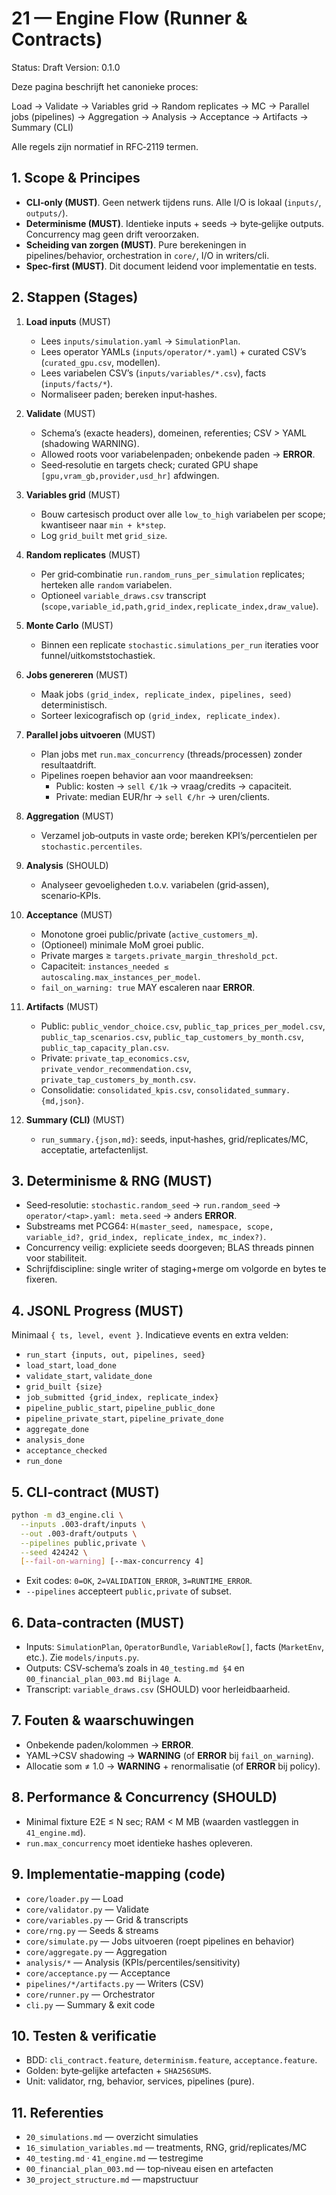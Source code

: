 # 21 — Engine Flow (Runner & Contracts)

Status: Draft
Version: 0.1.0

Deze pagina beschrijft het canonieke proces:

Load → Validate → Variables grid → Random replicates → MC → Parallel jobs (pipelines) → Aggregation → Analysis → Acceptance → Artifacts → Summary (CLI)

Alle regels zijn normatief in RFC‑2119 termen.

## 1. Scope & Principes

- **CLI‑only (MUST)**. Geen netwerk tijdens runs. Alle I/O is lokaal (`inputs/`, `outputs/`).
- **Determinisme (MUST)**. Identieke inputs + seeds → byte‑gelijke outputs. Concurrency mag geen drift veroorzaken.
- **Scheiding van zorgen (MUST)**. Pure berekeningen in pipelines/behavior, orchestration in `core/`, I/O in writers/cli.
- **Spec‑first (MUST)**. Dit document leidend voor implementatie en tests.

## 2. Stappen (Stages)

1) **Load inputs** (MUST)
   - Lees `inputs/simulation.yaml` → `SimulationPlan`.
   - Lees operator YAMLs (`inputs/operator/*.yaml`) + curated CSV’s (`curated_gpu.csv`, modellen).
   - Lees variabelen CSV’s (`inputs/variables/*.csv`), facts (`inputs/facts/*`).
   - Normaliseer paden; bereken input‑hashes.

2) **Validate** (MUST)
   - Schema’s (exacte headers), domeinen, referenties; CSV > YAML (shadowing WARNING).
   - Allowed roots voor variabelenpaden; onbekende paden → **ERROR**.
   - Seed‑resolutie en targets check; curated GPU shape `[gpu,vram_gb,provider,usd_hr]` afdwingen.

3) **Variables grid** (MUST)
   - Bouw cartesisch product over alle `low_to_high` variabelen per scope; kwantiseer naar `min + k*step`.
   - Log `grid_built` met `grid_size`.

4) **Random replicates** (MUST)
   - Per grid‑combinatie `run.random_runs_per_simulation` replicates; herteken alle `random` variabelen.
   - Optioneel `variable_draws.csv` transcript (`scope,variable_id,path,grid_index,replicate_index,draw_value`).

5) **Monte Carlo** (MUST)
   - Binnen een replicate `stochastic.simulations_per_run` iteraties voor funnel/uitkomststochastiek.

6) **Jobs genereren** (MUST)
   - Maak jobs `(grid_index, replicate_index, pipelines, seed)` deterministisch.
   - Sorteer lexicografisch op `(grid_index, replicate_index)`.

7) **Parallel jobs uitvoeren** (MUST)
   - Plan jobs met `run.max_concurrency` (threads/processen) zonder resultaatdrift.
   - Pipelines roepen behavior aan voor maandreeksen:
     - Public: kosten → `sell €/1k` → vraag/credits → capaciteit.
     - Private: median EUR/hr → `sell €/hr` → uren/clients.

8) **Aggregation** (MUST)
   - Verzamel job‑outputs in vaste orde; bereken KPI’s/percentielen per `stochastic.percentiles`.

9) **Analysis** (SHOULD)
   - Analyseer gevoeligheden t.o.v. variabelen (grid‑assen), scenario‑KPIs.

10) **Acceptance** (MUST)
    - Monotone groei public/private (`active_customers_m`).
    - (Optioneel) minimale MoM groei public.
    - Private marges ≥ `targets.private_margin_threshold_pct`.
    - Capaciteit: `instances_needed ≤ autoscaling.max_instances_per_model`.
    - `fail_on_warning: true` MAY escaleren naar **ERROR**.

11) **Artifacts** (MUST)
    - Public: `public_vendor_choice.csv`, `public_tap_prices_per_model.csv`, `public_tap_scenarios.csv`, `public_tap_customers_by_month.csv`, `public_tap_capacity_plan.csv`.
    - Private: `private_tap_economics.csv`, `private_vendor_recommendation.csv`, `private_tap_customers_by_month.csv`.
    - Consolidatie: `consolidated_kpis.csv`, `consolidated_summary.{md,json}`.

12) **Summary (CLI)** (MUST)
    - `run_summary.{json,md}`: seeds, input‑hashes, grid/replicates/MC, acceptatie, artefactenlijst.

## 3. Determinisme & RNG (MUST)

- Seed‑resolutie: `stochastic.random_seed` → `run.random_seed` → `operator/<tap>.yaml: meta.seed` → anders **ERROR**.
- Substreams met PCG64: `H(master_seed, namespace, scope, variable_id?, grid_index, replicate_index, mc_index?)`.
- Concurrency veilig: expliciete seeds doorgeven; BLAS threads pinnen voor stabiliteit.
- Schrijfdiscipline: single writer of staging+merge om volgorde en bytes te fixeren.

## 4. JSONL Progress (MUST)

Minimaal `{ ts, level, event }`. Indicatieve events en extra velden:

- `run_start {inputs, out, pipelines, seed}`
- `load_start`, `load_done`
- `validate_start`, `validate_done`
- `grid_built {size}`
- `job_submitted {grid_index, replicate_index}`
- `pipeline_public_start`, `pipeline_public_done`
- `pipeline_private_start`, `pipeline_private_done`
- `aggregate_done`
- `analysis_done`
- `acceptance_checked`
- `run_done`

## 5. CLI‑contract (MUST)

```bash
python -m d3_engine.cli \
  --inputs .003-draft/inputs \
  --out .003-draft/outputs \
  --pipelines public,private \
  --seed 424242 \
  [--fail-on-warning] [--max-concurrency 4]
```

- Exit codes: `0=OK`, `2=VALIDATION_ERROR`, `3=RUNTIME_ERROR`.
- `--pipelines` accepteert `public,private` of subset.

## 6. Data‑contracten (MUST)

- Inputs: `SimulationPlan`, `OperatorBundle`, `VariableRow[]`, facts (`MarketEnv`, etc.). Zie `models/inputs.py`.
- Outputs: CSV‑schema’s zoals in `40_testing.md §4` en `00_financial_plan_003.md Bijlage A`.
- Transcript: `variable_draws.csv` (SHOULD) voor herleidbaarheid.

## 7. Fouten & waarschuwingen

- Onbekende paden/kolommen → **ERROR**.
- YAML→CSV shadowing → **WARNING** (of **ERROR** bij `fail_on_warning`).
- Allocatie som ≠ 1.0 → **WARNING** + renormalisatie (of **ERROR** bij policy).

## 8. Performance & Concurrency (SHOULD)

- Minimal fixture E2E ≤ N sec; RAM < M MB (waarden vastleggen in `41_engine.md`).
- `run.max_concurrency` moet identieke hashes opleveren.

## 9. Implementatie‑mapping (code)

- `core/loader.py` — Load
- `core/validator.py` — Validate
- `core/variables.py` — Grid & transcripts
- `core/rng.py` — Seeds & streams
- `core/simulate.py` — Jobs uitvoeren (roept pipelines en behavior)
- `core/aggregate.py` — Aggregation
- `analysis/*` — Analysis (KPIs/percentiles/sensitivity)
- `core/acceptance.py` — Acceptance
- `pipelines/*/artifacts.py` — Writers (CSV)
- `core/runner.py` — Orchestrator
- `cli.py` — Summary & exit code

## 10. Testen & verificatie

- BDD: `cli_contract.feature`, `determinism.feature`, `acceptance.feature`.
- Golden: byte‑gelijke artefacten + `SHA256SUMS`.
- Unit: validator, rng, behavior, services, pipelines (pure).

## 11. Referenties

- `20_simulations.md` — overzicht simulaties
- `16_simulation_variables.md` — treatments, RNG, grid/replicates/MC
- `40_testing.md` · `41_engine.md` — testregime
- `00_financial_plan_003.md` — top‑niveau eisen en artefacten
- `30_project_structure.md` — mapstructuur
